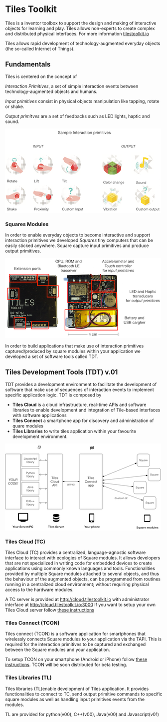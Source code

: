 # Tiles Toolkit 

Tiles is a inventor toolbox to support the design and making of interactive objects for learning and play. Tiles allows non-experts to create complex and distributed physical interfaces. For more information [tilestoolkit.io](http://tilestoolkit.io)

Tiles allows rapid development of technology-augmented everyday objects (the so-called Internet of Things).

## Fundamentals

Tiles is centered on the concept of 

*Interaction Primitives*, a set of simple interaction events between technology-augmented objects and humans. 

*Input primitives* consist in physical objects manipulation like tapping, rotate or shake. 

*Output primitves* are a set of feedbacks such as LED lights, haptic and sound.

![Interaction Primitive](imgs/primitives.png)

### Squares Modules

In order to enable everyday objects to become interactive and support interaction primitives we developed *Squares* tiny computers that can be easily sticked anywhere. Square capture input primitives and produce output primitives.

![Squares modules](imgs/squares.png)

In order to build applications that make use of interaction primitives captured/produced by square modules within your application we developed a set of software tools called TDT.

## Tiles Development Tools (TDT) v.01

TDT provides a development environment to facilitate the development of software that make use of sequences of interaction events to implement specific application logic. TDT is composed by 
- **Tiles Cloud** is a cloud infrastructure, real-time APIs and software libraries to enable development and integration of Tile-based interfaces with software applications
- **Tiles Connect** a smartphone app for discovery and administration of quare modules 
- **Tiles Libraries** to write tiles application within your favourite development environment.

![alt text](imgs/TDT.png)

### Tiles Cloud (TC)

Tiles Cloud (TC) provides a centralized, language-agnostic software interface to interact with ecologies of Square modules. It allows developers that are not specialized in writing code for embedded devices to create applications using commonly known languages and tools. Functionalities provided by multiple Square modules attached to several objects, and thus the behaviour of the augmented objects, can be programmed from routines running in a centralized cloud environment; without requiring physical access to the hardware modules. 

A TC server is provided at http://cloud.tilestoolkit.io with administrator interface at http://cloud.tilestoolkit.io:3000
If you want to setup your own Tiles Cloud server follow [these instructions](https://github.com/simonem/tiles-dev-sw/tree/master/Tiles%20CLOUD/api-server)

### Tiles Connect (TCON)

Tiles connect (TCON) is a software application for smartphones that wirelessly connects Square modules to your application via the TAPI. This is required for the interaction primitives to be captured and exchanged between the Square modules and your application. 

To setup TCON on your smartphone (Android or iPhone) follow [these instructions](https://github.com/simonem/tiles-dev-sw/tree/master/Tiles%20MOBILE). TCON will be soon distributed for beta testing.

### Tiles Libraries (TL)

Tiles libraries (TL)enable development of Tiles application. It provides functionalities to connect to TC, send output primitive commands to specific square modules as well as handling input primitives events from the modules.

TL are provided for python(v00), C++(v00), Java(v00) and Javascript(v01)
